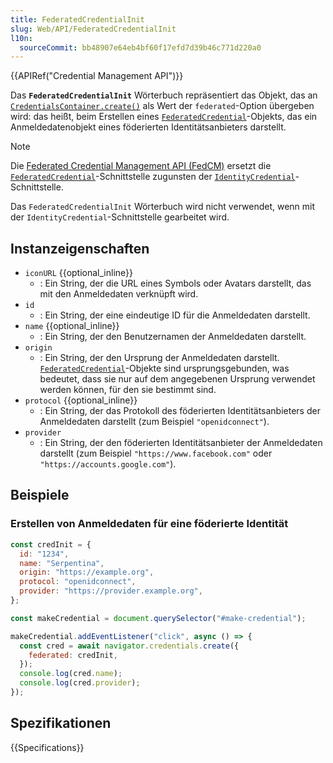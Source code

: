 ```yaml
---
title: FederatedCredentialInit
slug: Web/API/FederatedCredentialInit
l10n:
  sourceCommit: bb48907e64eb4bf60f17efd7d39b46c771d220a0
---
```


{{APIRef("Credential Management API")}}

Das **`FederatedCredentialInit`** Wörterbuch repräsentiert das Objekt, das an [`CredentialsContainer.create()`](/de/docs/Web/API/CredentialsContainer/create) als Wert der `federated`-Option übergeben wird: das heißt, beim Erstellen eines [`FederatedCredential`](/de/docs/Web/API/FederatedCredential)-Objekts, das ein Anmeldedatenobjekt eines föderierten Identitätsanbieters darstellt.

> [!NOTE]
> Die [Federated Credential Management API (FedCM)](/de/docs/Web/API/FedCM_API) ersetzt die [`FederatedCredential`](/de/docs/Web/API/FederatedCredential)-Schnittstelle zugunsten der [`IdentityCredential`](/de/docs/Web/API/IdentityCredential)-Schnittstelle.
>
> Das `FederatedCredentialInit` Wörterbuch wird nicht verwendet, wenn mit der `IdentityCredential`-Schnittstelle gearbeitet wird.

## Instanzeigenschaften

- `iconURL` {{optional_inline}}
  - : Ein String, der die URL eines Symbols oder Avatars darstellt, das mit den Anmeldedaten verknüpft wird.
- `id`
  - : Ein String, der eine eindeutige ID für die Anmeldedaten darstellt.
- `name` {{optional_inline}}
  - : Ein String, der den Benutzernamen der Anmeldedaten darstellt.
- `origin`
  - : Ein String, der den Ursprung der Anmeldedaten darstellt. [`FederatedCredential`](/de/docs/Web/API/FederatedCredential)-Objekte sind ursprungsgebunden, was bedeutet, dass sie nur auf dem angegebenen Ursprung verwendet werden können, für den sie bestimmt sind.
- `protocol` {{optional_inline}}
  - : Ein String, der das Protokoll des föderierten Identitätsanbieters der Anmeldedaten darstellt (zum Beispiel `"openidconnect"`).
- `provider`
  - : Ein String, der den föderierten Identitätsanbieter der Anmeldedaten darstellt (zum Beispiel `"https://www.facebook.com"` oder `"https://accounts.google.com"`).

## Beispiele

### Erstellen von Anmeldedaten für eine föderierte Identität

```js
const credInit = {
  id: "1234",
  name: "Serpentina",
  origin: "https://example.org",
  protocol: "openidconnect",
  provider: "https://provider.example.org",
};

const makeCredential = document.querySelector("#make-credential");

makeCredential.addEventListener("click", async () => {
  const cred = await navigator.credentials.create({
    federated: credInit,
  });
  console.log(cred.name);
  console.log(cred.provider);
});
```

## Spezifikationen

{{Specifications}}
